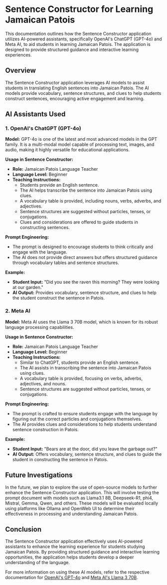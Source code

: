 # Sentence Constructor for Learning Jamaican Patois

This documentation outlines how the Sentence Constructor application utilizes AI-powered assistants, specifically OpenAI's ChatGPT (GPT-4o) and Meta AI, to aid students in learning Jamaican Patois. The application is designed to provide structured guidance and interactive learning experiences.

## Overview

The Sentence Constructor application leverages AI models to assist students in translating English sentences into Jamaican Patois. The AI models provide vocabulary, sentence structures, and clues to help students construct sentences, encouraging active engagement and learning.

## AI Assistants Used

### 1. OpenAI's ChatGPT (GPT-4o)

**Model:** GPT-4o is one of the latest and most advanced models in the GPT family. It is a multi-modal model capable of processing text, images, and audio, making it highly versatile for educational applications.

**Usage in Sentence Constructor:**
- **Role:** Jamaican Patois Language Teacher
- **Language Level:** Beginner
- **Teaching Instructions:** 
  - Students provide an English sentence.
  - The AI helps transcribe the sentence into Jamaican Patois using clues.
  - A vocabulary table is provided, including nouns, verbs, adverbs, and adjectives.
  - Sentence structures are suggested without particles, tenses, or conjugations.
  - Clues and considerations are offered to guide students in constructing sentences.

**Prompt Engineering:**
- The prompt is designed to encourage students to think critically and engage with the language.
- The AI does not provide direct answers but offers structured guidance through vocabulary tables and sentence structures.

**Example:**
- **Student Input:** "Did you see the raven this morning? They were looking at our garden."
- **AI Output:** Provides vocabulary, sentence structure, and clues to help the student construct the sentence in Patois.

### 2. Meta AI

**Model:** Meta AI uses the Llama 3 70B model, which is known for its robust language processing capabilities.

**Usage in Sentence Constructor:**
- **Role:** Jamaican Patois Language Teacher
- **Language Level:** Beginner
- **Teaching Instructions:**
  - Similar to ChatGPT, students provide an English sentence.
  - The AI assists in transcribing the sentence into Jamaican Patois using clues.
  - A vocabulary table is provided, focusing on verbs, adverbs, adjectives, and nouns.
  - Sentence structures are suggested without particles, tenses, or conjugations.

**Prompt Engineering:**
- The prompt is crafted to ensure students engage with the language by figuring out the correct particles and conjugations themselves.
- The AI provides clues and considerations to help students understand sentence construction in Patois.

**Example:**
- **Student Input:** "Bears are at the door, did you leave the garbage out?"
- **AI Output:** Offers vocabulary, sentence structure, and clues to guide the student in constructing the sentence in Patois.

## Future Investigations

In the future, we plan to explore the use of open-source models to further enhance the Sentence Constructor application. This will involve testing the prompt document with models such as Llama3.1 8B, Deepseek-R1, phi4, Mistral, Gemma, Qwen, and others. These models will be evaluated locally using platforms like Ollama and OpenWeb UI to determine their effectiveness in processing and understanding Jamaican Patois.

## Conclusion

The Sentence Constructor application effectively uses AI-powered assistants to enhance the learning experience for students studying Jamaican Patois. By providing structured guidance and interactive learning opportunities, the application helps students develop a deeper understanding of the language.

For more information on using these AI models, refer to the respective documentation for [OpenAI's GPT-4o](https://platform.openai.com/docs/models#gpt-4o) and [Meta AI's Llama 3 70B](https://huggingface.co/meta-llama/Meta-Llama-3-70B).
